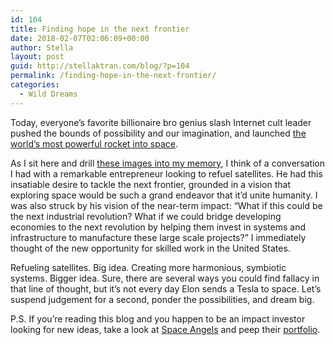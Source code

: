 ```yaml
---
id: 104
title: Finding hope in the next frontier
date: 2018-02-07T02:06:09+00:00
author: Stella
layout: post
guid: http://stellaktran.com/blog/?p=104
permalink: /finding-hope-in-the-next-frontier/
categories:
  - Wild Dreams
---
```

Today, everyone&#8217;s favorite billionaire bro genius slash Internet cult leader pushed the bounds of possibility and our imagination, and launched [the world&#8217;s most powerful rocket into space](https://www.theguardian.com/science/live/2018/feb/06/spacex-falcon-heavy-launch-elon-musk-live-updates).

As I sit here and drill [these images into my memory](https://spaceflightnow.com/2018/02/15/photos-spacexs-imagery-of-falcon-heavy-test-flight/), I think of a conversation I had with a remarkable entrepreneur looking to refuel satellites. He had this insatiable desire to tackle the next frontier, grounded in a vision that exploring space would be such a grand endeavor that it&#8217;d unite humanity. I was also struck by his vision of the near-term impact: &#8220;What if this could be the next industrial revolution? What if we could bridge developing economies to the next revolution by helping them invest in systems and infrastructure to manufacture these large scale projects?&#8221; I immediately thought of the new opportunity for skilled work in the United States.

Refueling satellites. Big idea. Creating more harmonious, symbiotic systems. Bigger idea. Sure, there are several ways you could find fallacy in that line of thought, but it&#8217;s not every day Elon sends a Tesla to space. Let&#8217;s suspend judgement for a second, ponder the possibilities, and dream big.

P.S. If you&#8217;re reading this blog and you happen to be an impact investor looking for new ideas, take a look at [Space Angels](https://www.spaceangels.com/) and peep their [portfolio](https://www.spaceangels.com/portfolio).